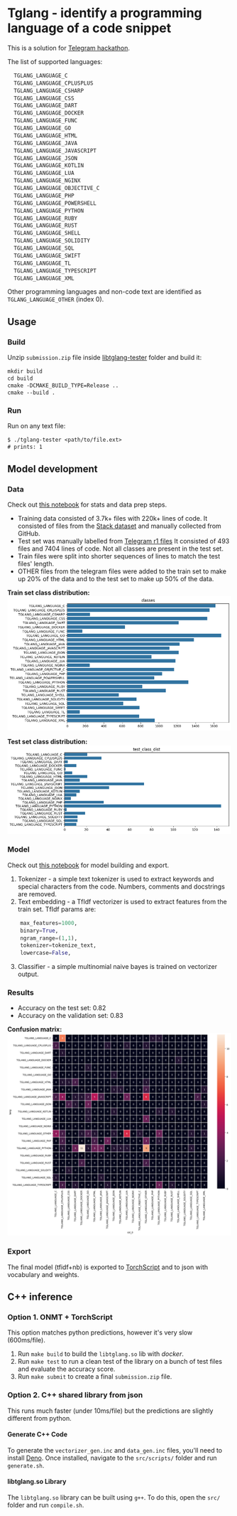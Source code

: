 # Tglang - identify a programming language of a code snippet

This is a solution for [Telegram hackathon](https://contest.com/docs/ML-Competition-2023-r2).

The list of supported languages:
```markdown
  TGLANG_LANGUAGE_C
  TGLANG_LANGUAGE_CPLUSPLUS
  TGLANG_LANGUAGE_CSHARP
  TGLANG_LANGUAGE_CSS
  TGLANG_LANGUAGE_DART
  TGLANG_LANGUAGE_DOCKER
  TGLANG_LANGUAGE_FUNC
  TGLANG_LANGUAGE_GO
  TGLANG_LANGUAGE_HTML
  TGLANG_LANGUAGE_JAVA
  TGLANG_LANGUAGE_JAVASCRIPT
  TGLANG_LANGUAGE_JSON
  TGLANG_LANGUAGE_KOTLIN
  TGLANG_LANGUAGE_LUA
  TGLANG_LANGUAGE_NGINX
  TGLANG_LANGUAGE_OBJECTIVE_C
  TGLANG_LANGUAGE_PHP
  TGLANG_LANGUAGE_POWERSHELL
  TGLANG_LANGUAGE_PYTHON
  TGLANG_LANGUAGE_RUBY
  TGLANG_LANGUAGE_RUST
  TGLANG_LANGUAGE_SHELL
  TGLANG_LANGUAGE_SOLIDITY
  TGLANG_LANGUAGE_SQL
  TGLANG_LANGUAGE_SWIFT
  TGLANG_LANGUAGE_TL
  TGLANG_LANGUAGE_TYPESCRIPT
  TGLANG_LANGUAGE_XML
```

Other programming languages and non-code text are identified
as `TGLANG_LANGUAGE_OTHER` (index 0).

## Usage

### Build 

Unzip `submission.zip` file inside 
[libtglang-tester](https://data-static.usercontent.dev/libtglang-tester-r2.tar.gz)
folder and build it:
```shell
mkdir build
cd build
cmake -DCMAKE_BUILD_TYPE=Release ..
cmake --build .
```

### Run

Run on any text file:
```shell
$ ./tglang-tester <path/to/file.ext>
# prints: 1
```

## Model development

### Data

Check out [this notebook](notebooks/0.3.0-rg-tglang-data-prep.ipynb)
for stats and data prep steps.

- Training data consisted of 3.7k+ files with 220k+ lines of code.
It consisted of files from the [Stack dataset](https://huggingface.co/datasets/bigcode/the-stack/viewer/default/train)
and manually collected from GitHub.
- Test set was manually labelled from [Telegram r1 files](https://data-static.usercontent.dev/ml2023-r1-dataset.tar.gz)
It consisted of 493 files and 7404 lines of code. Not all classes are present in the test set.
- Train files were split into shorter sequences of lines to 
match the test files' length. 
- OTHER files from the telegram files were added to the train set
to make up 20% of the data and to the test set to make up 50% of the data.

**Train set class distribution:**
<img src="./notebooks/figures/train_class_dist.png">

**Test set class distribution:**
<img src="./notebooks/figures/test_class_dist.png">

### Model

Check out [this notebook](notebooks/0.3.1-rg-build-model-tglang.ipynb)
for model building and export.

1. Tokenizer - a simple text tokenizer is used to extract
keywords and special characters from the code. Numbers,
comments and docstrings are removed.
2. Text embedding - a TfIdf vectorizer is used to extract
features from the train set. TfIdf params are:
```python
    max_features=1000,
    binary=True, 
    ngram_range=(1,1), 
    tokenizer=tokenize_text,
    lowercase=False,
```
3. Classifier - a simple multinomial naive bayes is trained on 
vectorizer output.

### Results

- Accuracy on the test set: 0.82
- Accuracy on the validation set: 0.83

**Confusion matrix:**
<img src="./notebooks/figures/confusion_matrix.png">

### Export

The final model (tfidf+nb) is exported to 
[TorchScript](https://pytorch.org/docs/stable/jit.html) 
and to json with vocabulary and weights.

## C++ inference

### Option 1. ONMT + TorchScript

This option matches python predictions, however it's very slow (600ms/file).

1. Run `make build` to build the `libtglang.so` lib with _docker_.
2. Run `make test` to run a clean test of the library 
on a bunch of test files and evaluate the accuracy score.
3. Run `make submit` to create a final `submission.zip` file.

### Option 2. C++ shared library from json

This runs much faster (under 10ms/file) but the predictions are slightly different
from python.

#### Generate C++ Code

To generate the `vectorizer_gen.inc` and `data_gen.inc` files, 
you'll need to install [Deno](https://deno.com/).
Once installed, navigate to the `src/scripts/` folder and
run `generate.sh`.

#### libtglang.so Library

The `libtglang.so` library can be built using `g++`. 
To do this, open the `src/` folder and run `compile.sh`.
